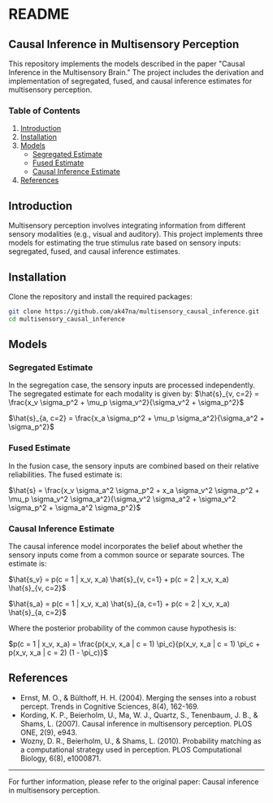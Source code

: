 # README

## Causal Inference in Multisensory Perception

This repository implements the models described in the paper "Causal Inference in the Multisensory Brain." The project includes the derivation and implementation of segregated, fused, and causal inference estimates for multisensory perception.

### Table of Contents
1. [Introduction](#introduction)
2. [Installation](#installation)
3. [Models](#models)
    - [Segregated Estimate](#segregated-estimate)
    - [Fused Estimate](#fused-estimate)
    - [Causal Inference Estimate](#causal-inference-estimate)
4. [References](#references)

## Introduction
Multisensory perception involves integrating information from different sensory modalities (e.g., visual and auditory). This project implements three models for estimating the true stimulus rate based on sensory inputs: segregated, fused, and causal inference estimates.

## Installation
Clone the repository and install the required packages:
```bash
git clone https://github.com/ak47na/multisensory_causal_inference.git
cd multisensory_causal_inference
```

## Models

### Segregated Estimate
In the segregation case, the sensory inputs are processed independently. The segregated estimate for each modality is given by:
$\hat{s}_{v, c=2} = \frac{x_v \sigma_p^2 + \mu_p \sigma_v^2}{\sigma_v^2 + \sigma_p^2}$

$\hat{s}_{a, c=2} = \frac{x_a \sigma_p^2 + \mu_p \sigma_a^2}{\sigma_a^2 + \sigma_p^2}$

### Fused Estimate
In the fusion case, the sensory inputs are combined based on their relative reliabilities. The fused estimate is:

$\hat{s} = \frac{x_v \sigma_a^2 \sigma_p^2 + x_a \sigma_v^2 \sigma_p^2 + \mu_p \sigma_v^2 \sigma_a^2}{\sigma_v^2 \sigma_a^2 + \sigma_v^2 \sigma_p^2 + \sigma_a^2 \sigma_p^2}$

### Causal Inference Estimate
The causal inference model incorporates the belief about whether the sensory inputs come from a common source or separate sources. The estimate is:

$\hat{s_v} = p(c = 1 | x_v, x_a) \hat{s}_{v, c=1} + p(c = 2 | x_v, x_a) \hat{s}_{v, c=2}$

$\hat{s_a} = p(c = 1 | x_v, x_a) \hat{s}_{a, c=1} + p(c = 2 | x_v, x_a) \hat{s}_{a, c=2}$

Where the posterior probability of the common cause hypothesis is:

$p(c = 1 | x_v, x_a) = \frac{p(x_v, x_a | c = 1) \pi_c}{p(x_v, x_a | c = 1) \pi_c + p(x_v, x_a | c = 2) (1 - \pi_c)}$


## References
- Ernst, M. O., & Bülthoff, H. H. (2004). Merging the senses into a robust percept. Trends in Cognitive Sciences, 8(4), 162-169.
- Kording, K. P., Beierholm, U., Ma, W. J., Quartz, S., Tenenbaum, J. B., & Shams, L. (2007). Causal inference in multisensory perception. PLOS ONE, 2(9), e943.
- Wozny, D. R., Beierholm, U., & Shams, L. (2010). Probability matching as a computational strategy used in perception. PLOS Computational Biology, 6(8), e1000871.

---

For further information, please refer to the original paper: Causal inference in multisensory perception.